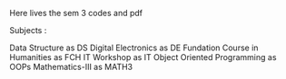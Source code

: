 Here lives the sem 3 codes and pdf

Subjects :

Data Structure as DS
Digital Electronics as DE
Fundation Course in Humanities as FCH
IT Workshop as IT
Object Oriented Programming as OOPs
Mathematics-III as MATH3
